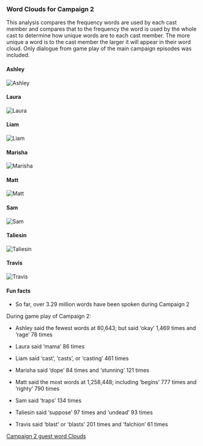 
### Word Clouds for Campaign 2

This analysis compares the frequency words are used by each cast member
and compares that to the frequency the word is used by the whole cast to
determine how unique words are to each cast member. The more unique a
word is to the cast member the larger it will appear in their word
cloud. Only dialogue from game play of the main campaign episodes was
included.

#### Ashley

![Ashley](../plots/wordClouds/C2/C2ASHLEY.png)

#### Laura

![Laura](../plots/wordClouds/C2/C2LAURA.png)

#### Liam

![Liam](../plots/wordClouds/C2/C2LIAM.png)

#### Marisha

![Marisha](../plots/wordClouds/C2/C2MARISHA.png)

#### Matt

![Matt](../plots/wordClouds/C2/C2MATT.png)

#### Sam

![Sam](../plots/wordClouds/C2/C2SAM.png)

#### Taliesin

![Taliesin](../plots/wordClouds/C2/C2TALIESIN.png)

#### Travis

![Travis](../plots/wordClouds/C2/C2TRAVIS.png)

#### Fun facts

-   So far, over 3.29 million words have been spoken during Campaign 2

During game play of Campaign 2:

-   Ashley said the fewest words at 80,643; but said ‘okay’ 1,469 times
    and ‘rage’ 78 times

-   Laura said ‘mama’ 86 times

-   Liam said ‘cast’, ‘casts’, or ‘casting’ 461 times

-   Marisha said ‘dope’ 84 times and ‘stunning’ 121 times

-   Matt said the most words at 1,258,448; including ‘begins’ 777 times
    and ‘righty’ 790 times

-   Sam said ‘traps’ 134 times

-   Taliesin said ‘suppose’ 97 times and ‘undead’ 93 times

-   Travis said ‘blast’ or ‘blasts’ 201 times and ‘falchion’ 61 times

[Campaign 2 guest word
Clouds](wordCloudsGuests.md#word-clouds-for-campaign-2-guests)

